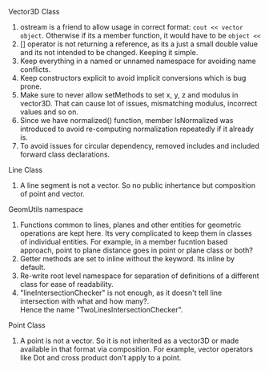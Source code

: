Vector3D Class

1. ostream is a friend to allow usage in correct format: `cout << vector object`. Otherwise if its a member function, it would have to be `object << ` 
2. [] operator is not returning a reference, as its a just a small double value and its not intended to be changed. Keeping it simple.
3. Keep everything in a named or unnamed namespace for avoiding name conflicts.
4. Keep constructors explicit to avoid implicit conversions which is bug prone.
5. Make sure to never allow setMethods to set x, y, z and modulus in vector3D. That can cause lot of issues, mismatching modulus, incorrect values and so on.
6. Since we have normalized() function, member IsNormalized was introduced to avoid re-computing normalization repeatedly if it already is.
7. To avoid issues for circular dependency, removed includes and included forward class declarations.

Line Class

1. A line segment is not a vector. So no public inhertance but composition of point and vector.



GeomUtils namespace

1. Functions common to lines, planes and other entities for geometric operations are kept here. Its very complicated to keep them in classes of individual entities. For example, in a member fucntion based approach, point to plane distance goes in point or plane class or both?
2. Getter methods are set to inline without the keyword. Its inline by default.
3. Re-write root level namespace for separation of definitions of a different class for ease of readability.
4.  "lineIntersectionChecker" is not enough, as it doesn't tell line intersection with what and how many?.\
    Hence the name "TwoLinesIntersectionChecker".

Point Class

1. A point is not a vector. So it is not inherited as a vector3D or made available in that format via composition. For example, vector operators like Dot and cross product don't apply to a point.

